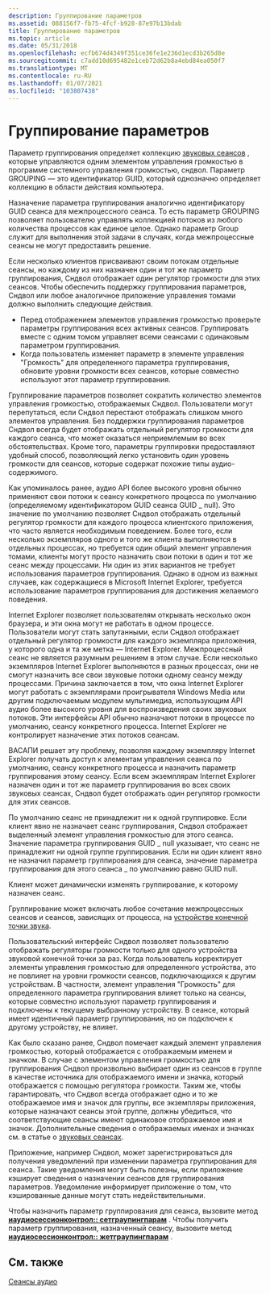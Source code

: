 ```yaml
---
description: Группирование параметров
ms.assetid: 088156f7-fb75-4fcf-b928-87e97b13bdab
title: Группирование параметров
ms.topic: article
ms.date: 05/31/2018
ms.openlocfilehash: ecfb674d4349f351ce36fe1e236d1ecd3b265d8e
ms.sourcegitcommit: c7add10d695482e1ceb72d62b8a4ebd84ea050f7
ms.translationtype: MT
ms.contentlocale: ru-RU
ms.lasthandoff: 01/07/2021
ms.locfileid: "103807438"
---
```

# <a name="grouping-parameters"></a>Группирование параметров

Параметр группирования определяет коллекцию [звуковых сеансов](audio-sessions.md) , которые управляются одним элементом управления громкостью в программе системного управления громкостью, сндвол. Параметр GROUPING — это идентификатор GUID, который однозначно определяет коллекцию в области действия компьютера.

Назначение параметра группирования аналогично идентификатору GUID сеанса для межпроцессного сеанса. То есть параметр GROUPING позволяет пользователю управлять коллекцией потоков из любого количества процессов как единое целое. Однако параметр Group служит для выполнения этой задачи в случаях, когда межпроцессные сеансы не могут предоставить решение.

Если несколько клиентов присваивают своим потокам отдельные сеансы, но каждому из них назначен один и тот же параметр группирования, Сндвол отображает один регулятор громкости для этих сеансов. Чтобы обеспечить поддержку группирования параметров, Сндвол или любое аналогичное приложение управления томами должно выполнить следующие действия.

-   Перед отображением элементов управления громкостью проверьте параметры группирования всех активных сеансов. Группировать вместе с одним томом управляет всеми сеансами с одинаковым параметром группирования.
-   Когда пользователь изменяет параметр в элементе управления "Громкость" для определенного параметра группирования, обновите уровни громкости всех сеансов, которые совместно используют этот параметр группирования.

Группирование параметров позволяет сократить количество элементов управления громкостью, отображаемых Сндвол. Пользователи могут перепутаться, если Сндвол перестают отображать слишком много элементов управления. Без поддержки группирования параметров Сндвол всегда будет отображать отдельный регулятор громкости для каждого сеанса, что может оказаться неприемлемым во всех обстоятельствах. Кроме того, параметры группировки предоставляют удобный способ, позволяющий легко установить один уровень громкости для сеансов, которые содержат похожие типы аудио-содержимого.

Как упоминалось ранее, аудио API более высокого уровня обычно применяют свои потоки к сеансу конкретного процесса по умолчанию (определяемому идентификатором GUID сеанса GUID \_ null). Это значение по умолчанию позволяет Сндвол отображать отдельный регулятор громкости для каждого процесса клиентского приложения, что часто является необходимым поведением. Более того, если несколько экземпляров одного и того же клиента выполняются в отдельных процессах, но требуется один общий элемент управления томами, клиенты могут просто назначить свои потоки в один и тот же сеанс между процессами. Ни один из этих вариантов не требует использования параметров группирования. Однако в одном из важных случаев, как содержащиеся в Microsoft Internet Explorer, требуется использование параметров группирования для достижения желаемого поведения.

Internet Explorer позволяет пользователям открывать несколько окон браузера, и эти окна могут не работать в одном процессе. Пользователи могут стать запутанными, если Сндвол отображает отдельный регулятор громкости для каждого экземпляра приложения, у которого одна и та же метка — Internet Explorer. Межпроцессный сеанс не является разумным решением в этом случае. Если несколько экземпляров Internet Explorer выполняются в разных процессах, они не смогут назначить все свои звуковые потоки одному сеансу между процессами. Причина заключается в том, что окна Internet Explorer могут работать с экземплярами проигрывателя Windows Media или другим подключаемым модулем мультимедиа, использующим API аудио более высокого уровня для воспроизведения своих звуковых потоков. Эти интерфейсы API обычно назначают потоки в процессе по умолчанию, сеансу конкретного процесса. Internet Explorer не контролирует назначение этих потоков сеансам.

ВАСАПИ решает эту проблему, позволяя каждому экземпляру Internet Explorer получать доступ к элементам управления сеанса по умолчанию, сеансу конкретного процесса и назначить параметр группирования этому сеансу. Если всем экземплярам Internet Explorer назначен один и тот же параметр группирования во всех своих звуковых сеансах, Сндвол будет отображать один регулятор громкости для этих сеансов.

По умолчанию сеанс не принадлежит ни к одной группировке. Если клиент явно не назначает сеанс группирования, Сндвол отображает выделенный элемент управления громкостью для этого сеанса. Значение параметра группирования GUID \_ null указывает, что сеанс не принадлежит ни одной группе группирования. Если ни один клиент явно не назначил параметр группирования для сеанса, значение параметра группирования для этого сеанса \_ по умолчанию равно GUID null.

Клиент может динамически изменять группирование, к которому назначен сеанс.

Группирование может включать любое сочетание межпроцессных сеансов и сеансов, зависящих от процесса, на [устройстве конечной точки звука](audio-endpoint-devices.md).

Пользовательский интерфейс Сндвол позволяет пользователю отображать регуляторы громкости только для одного устройства звуковой конечной точки за раз. Когда пользователь корректирует элементы управления громкостью для определенного устройства, это не повлияет на уровни громкости сеансов, подключающихся к другим устройствам. В частности, элемент управления "Громкость" для определенного параметра группирования влияет только на сеансы, которые совместно используют параметр группирования и подключены к текущему выбранному устройству. В сеансе, который имеет идентичный параметр группирования, но он подключен к другому устройству, не влияет.

Как было сказано ранее, Сндвол помечает каждый элемент управления громкостью, который отображается с отображаемым именем и значком. В случае с элементом управления громкостью для группирования Сндвол произвольно выбирает один из сеансов в группе в качестве источника для отображаемого имени и значка, который отображается с помощью регулятора громкости. Таким же, чтобы гарантировать, что Сндвол всегда отображает одно и то же отображаемое имя и значок для группы, все экземпляры приложения, которые назначают сеансы этой группе, должны убедиться, что соответствующие сеансы имеют одинаковое отображаемое имя и значок. Дополнительные сведения о отображаемых именах и значках см. в статье о [звуковых сеансах](audio-sessions.md).

Приложение, например Сндвол, может зарегистрироваться для получения уведомлений при изменении параметра группирования для сеанса. Такие уведомления могут быть полезны, если приложение кэширует сведения о назначении сеансов для группирования параметров. Уведомление информирует приложение о том, что кэшированные данные могут стать недействительными.

Чтобы назначить параметр группирования для сеанса, вызовите метод [**иаудиосессионконтрол:: сетграупингпарам**](/windows/desktop/api/Audiopolicy/nf-audiopolicy-iaudiosessioncontrol-setgroupingparam) . Чтобы получить параметр группирования, назначенный сеансу, вызовите метод [**иаудиосессионконтрол:: жетграупингпарам**](/windows/desktop/api/Audiopolicy/nf-audiopolicy-iaudiosessioncontrol-getgroupingparam) .

## <a name="related-topics"></a>См. также

<dl> <dt>

[Сеансы аудио](audio-sessions.md)
</dt> </dl>

 

 



